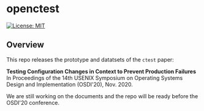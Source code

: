 # openctest

[![License: MIT](https://img.shields.io/badge/License-MIT-yellow.svg)](https://opensource.org/licenses/MIT)

## Overview

This repo releases the prototype and datatsets of the `ctest` paper:

**Testing Configuration Changes in Context to Prevent Production Failures**
In Proceedings of the 14th USENIX Symposium on Operating Systems Design and Implementation (OSDI'20), Nov. 2020.

We are still working on the documents and the repo will be ready before the OSDI'20 conference.
